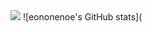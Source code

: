 <!--
**eononenoe/eononenoe** is a ✨ _special_ ✨ repository because its `README.md` (this file) appears on your GitHub profile.
-->
<img src="https://capsule-render.vercel.app/api?type=waving&color=auto&height=300&section=header&text=eononenoe%20&fontSize=90" />
![eononenoe's GitHub stats](<https://github-readme-stats.vercel.app/api?username=eononenoe)(https://github.com/eononenoe)
